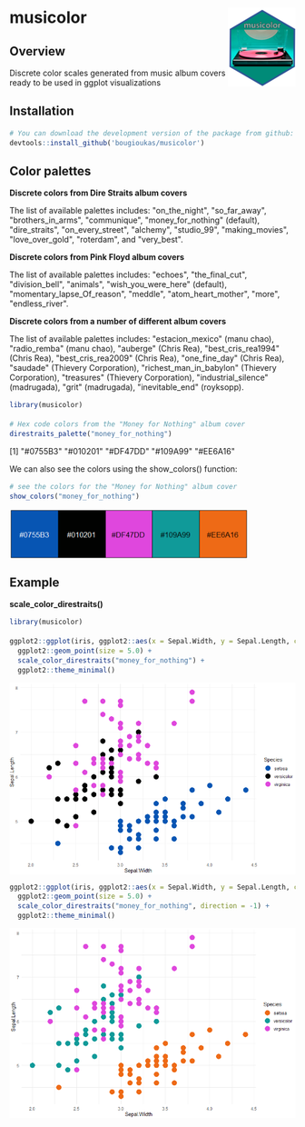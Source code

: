 # musicolor <img src="man/figures/logo.png" align="right" height="139" />



## Overview
Discrete color scales generated from music album covers ready to be used in ggplot visualizations


## Installation

``` r
# You can download the development version of the package from github:
devtools::install_github('bougioukas/musicolor')
```


## Color palettes

**Discrete colors from Dire Straits album covers**

The list of available palettes includes: "on_the_night", "so_far_away", "brothers_in_arms", "communique", "money_for_nothing" (default), "dire_straits", "on_every_street", "alchemy", "studio_99", "making_movies", "love_over_gold", "roterdam", and "very_best".


**Discrete colors from Pink Floyd album covers**

The list of available palettes includes: "echoes", "the_final_cut", "division_bell", "animals", "wish_you_were_here" (default), "momentary_lapse_Of_reason", "meddle", "atom_heart_mother", "more", "endless_river".


**Discrete colors from a number of different album covers**

The list of available palettes includes: "estacion_mexico" (manu chao), "radio_remba" (manu chao), "auberge" (Chris Rea), "best_cris_rea1994" (Chris Rea), "best_cris_rea2009" (Chris Rea), "one_fine_day" (Chris Rea), "saudade" (Thievery Corporation), "richest_man_in_babylon" (Thievery Corporation), "treasures" (Thievery Corporation), "industrial_silence" (madrugada), "grit" (madrugada), "inevitable_end" (royksopp).


``` r
library(musicolor)

# Hex code colors from the "Money for Nothing" album cover
direstraits_palette("money_for_nothing")
```

[1] "#0755B3"   "#010201"   "#DF47DD"   "#109A99"   "#EE6A16"


We can also see the colors using the show_colors() function:

``` r
# see the colors for the "Money for Nothing" album cover
show_colors("money_for_nothing")
```
<img src="man/figures/palette-money_for_nothing.png" align="center" width="420" />



## Example

**scale_color_direstraits()**

``` r
library(musicolor)

ggplot2::ggplot(iris, ggplot2::aes(x = Sepal.Width, y = Sepal.Length, color = Species)) +
  ggplot2::geom_point(size = 5.0) +
  scale_color_direstraits("money_for_nothing") +
  ggplot2::theme_minimal()
```

<img src="man/figures/ggplot-money_for_nothing.png" align="center" width="520" />


``` r
ggplot2::ggplot(iris, ggplot2::aes(x = Sepal.Width, y = Sepal.Length, color = Species)) +
  ggplot2::geom_point(size = 5.0) +
  scale_color_direstraits("money_for_nothing", direction = -1) +
  ggplot2::theme_minimal()
```

<img src="man/figures/ggplot-money_for_nothing_rev.png" align="center" width="520" />

